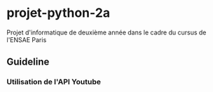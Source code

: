 # projet-python-2a
Projet d'informatique de deuxième année dans le cadre du cursus de l'ENSAE Paris  

## Guideline
### Utilisation de l'API Youtube